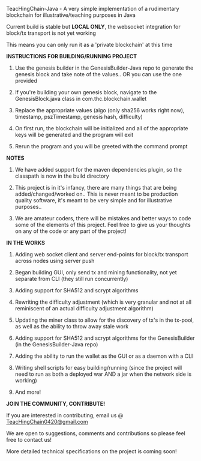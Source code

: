 TeacHingChain-Java - A very simple implementation of a rudimentary blockchain for illustrative/teaching purposes in Java 

Current build is stable but **LOCAL ONLY**, the websocket integration for block/tx transport is not yet working

This means you can only run it as a 'private blockchain' at this time

**INSTRUCTIONS FOR BUILDING/RUNNING PROJECT**

1.  Use the genesis builder in the GenesisBuilder-Java repo to generate the genesis block and take note of the values.. OR you can use the one provided

2.  If you're building your own genesis block, navigate to the GenesisBlock.java class in com.thc.blockchain.wallet

3.  Replace the appropriate values (algo (only sha256 works right now), timestamp, pszTimestamp, genesis hash, difficulty)

4.  On first run, the blockchain will be initialized and all of the appropriate keys will be generated and the program will exit

5.  Rerun the program and you will be greeted with the command prompt

**NOTES**

1.  We have added support for the maven dependencies plugin, so the classpath is now in the build directory 

2.  This project is in it's infancy, there are many things that are being added/changed/worked on.. This is never meant to be production quality software, it's meant to be very simple and for illustrative purposes.. 

3.  We are amateur coders, there will be mistakes and better ways to code some of the elements of this project. Feel free to give us your thoughts on any of the code or any part of the project!

**IN THE WORKS**

1.  Adding web socket client and server end-points for block/tx transport across nodes using server push

2.  Began building GUI, only send tx and mining functionality, not yet separate from CLI (they still run concurrently)

3.  Adding support for SHA512 and scrypt algorithms

4.  Rewriting the difficulty adjustment (which is very granular and not at all reminiscent of an actual difficulty adjustment algorithm)

5.  Updating the miner class to allow for the discovery of tx's in the tx-pool, as well as the ability to throw away stale work

6.  Adding support for SHA512 and scrypt algorithms for the GenesisBuilder (in the GenesisBuilder-Java repo)

7.  Adding the ability to run the wallet as the GUI or as a daemon with a CLI

8.  Writing shell scripts for easy building/running (since the project will need to run as both a deployed war AND a jar when the network side is working)

8.  And more!

**JOIN THE COMMUNITY, CONTRIBUTE!**

If you are interested in contributing, email us @ TeacHingChain0420@gmail.com

We are open to suggestions, comments and contributions so please feel free to contact us!

More detailed technical specifications on the project is coming soon!
